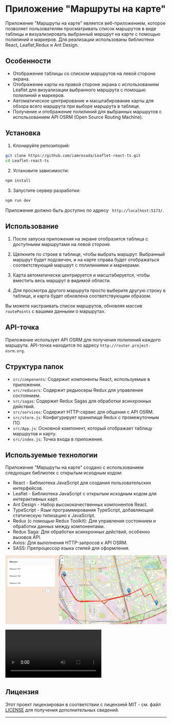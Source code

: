 # Приложение "Маршруты на карте"

Приложение "Маршруты на карте" является веб-приложением, которое позволяет пользователям просматривать список маршрутов в виде таблицы и визуализировать выбранный маршрут на карте с помощью полилиний и маркеров. Для реализации использованы библиотеки React, Leaflet,Redux и Ant Design.

## Особенности

- Отображение таблицы со списком маршрутов на левой стороне экрана.
- Отображение карты на правой стороне экрана с использованием Leaflet для визуализации выбранного маршрута с помощью полилиний и маркеров.
- Автоматическое центрирование и масштабирование карты для обзора всего маршрута при выборе маршрута в таблице.
- Получение и отображение полилиний для выбранных маршрутов с использованием API OSRM (Open Source Routing Machine).

## Установка

1. Клонируйте репозиторий:

```bash
git clone https://github.com/iamrosada/Leaflet-react-ts.git
cd Leaflet-react-ts
```

2. Установите зависимости:

```bash
npm install
```

3. Запустите сервер разработки:

```bash
npm run dev
```

Приложение должно быть доступно по адресу ` http://localhost:5173/`.

## Использование

1. После запуска приложения на экране отобразится таблица с доступными маршрутами на левой стороне.

2. Щелкните по строке в таблице, чтобы выбрать маршрут. Выбранный маршрут будет подсвечен, и на карте справа будет отображаться соответствующий маршрут с полилиниями и маркерами.

3. Карта автоматически центрируется и масштабируется, чтобы вместить весь маршрут в видимой области.

4. Для просмотра другого маршрута просто выберите другую строку в таблице, и карта будет обновлена соответствующим образом.



Вы можете настраивать список маршрутов, обновляя массив `routePoints` с вашими данными о маршрутах.
## API-точка

Приложение использует API OSRM для получения полилиний каждого маршрута. API-точка находится по адресу `http://router.project-osrm.org`. 
## Структура папок

- `src/components`: Содержит компоненты React, используемые в приложении.
- `src/reducers`: Содержит редьюсеры Redux для управления состоянием.
- `src/sagas`: Содержит Redux Sagas для обработки асинхронных действий.
- `src/services`: Содержит HTTP-сервис для общения с API OSRM.
- `src/store.js`: Конфигурирует хранилище Redux с промежуточным ПО.
- `src/App.js`: Основной компонент, который отображает таблицу маршрутов и карту.
- `src/index.js`: Точка входа в приложение.

## Используемые технологии

Приложение "Маршруты на карте" создано с использованием следующих библиотек с открытым исходным кодом:

- React - Библиотека JavaScript для создания пользовательских интерфейсов.
- Leaflet - Библиотека JavaScript с открытым исходным кодом для интерактивных карт.
- Ant Design - Набор высококачественных компонентов React.
- TypeScript - Язык программирования TypeScript, добавляющий статическую типизацию к JavaScript.
- Redux (с помощью Redux Toolkit): Для управления состоянием и обработки данных между компонентами.
- Redux Saga: Для обработки асинхронных действий, особенно вызовов API.
- Axios: Для выполнения HTTP-запросов к API OSRM.
- SASS: Препроцессор языка стилей для оформления.

![Alt text](image.png)

<video src="20230728-2048-20.9599536.mp4" controls title="Title"></video>
## Лицензия

Этот проект лицензирован в соответствии с лицензией MIT - см. файл [LICENSE](LICENSE) для получения дополнительных сведений.

---
